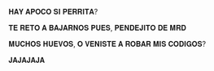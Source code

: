 𝐇𝐀𝐘 𝐀𝐏𝐎𝐂𝐎 𝐒𝐈 𝐏𝐄𝐑𝐑𝐈𝐓𝐀?

𝐓𝐄 𝐑𝐄𝐓𝐎 𝐀 𝐁𝐀𝐉𝐀𝐑𝐍𝐎𝐒 𝐏𝐔𝐄𝐒, 𝐏𝐄𝐍𝐃𝐄𝐉𝐈𝐓𝐎 𝐃𝐄 𝐌𝐑𝐃 

𝐌𝐔𝐂𝐇𝐎𝐒 𝐇𝐔𝐄𝐕𝐎𝐒, 𝐎 𝐕𝐄𝐍𝐈𝐒𝐓𝐄 𝐀 𝐑𝐎𝐁𝐀𝐑 𝐌𝐈𝐒 𝐂𝐎𝐃𝐈𝐆𝐎𝐒?

𝐉𝐀𝐉𝐀𝐉𝐀𝐉𝐀